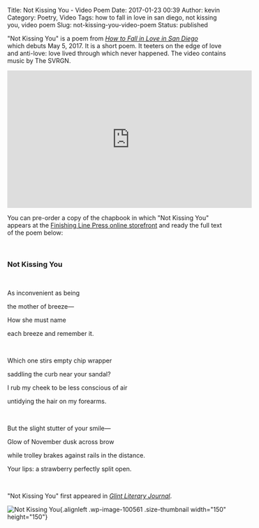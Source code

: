Title: Not Kissing You - Video Poem
Date: 2017-01-23 00:39
Author: kevin
Category: Poetry, Video
Tags: how to fall in love in san diego, not kissing you, video poem
Slug: not-kissing-you-video-poem
Status: published

"Not Kissing You" is a poem from [*How to Fall in Love in San Diego*](http://kevindublin.com/publications/how-to-fall/) which debuts May 5, 2017. It is a short poem. It teeters on the edge of love and anti-love: love lived through which never happened. The video contains music by The SVRGN.

<iframe src="https://www.youtube.com/embed/_RDZDKXK_JY" width="560" height="315" frameborder="0" allowfullscreen="allowfullscreen"></iframe>

You can pre-order a copy of the chapbook in which "Not Kissing You" appears at the [Finishing Line Press online storefront](https://www.finishinglinepress.com/product/how-to-fall-in-love-in-san-diego/) and ready the full text of the poem below:

 

### Not Kissing You

 

As inconvenient as being

the mother of breeze—

How she must name

each breeze and remember it.

 

Which one stirs empty chip wrapper

saddling the curb near your sandal?

I rub my cheek to be less conscious of air

untidying the hair on my forearms.

 

But the slight stutter of your smile—

Glow of November dusk across brow

while trolley brakes against rails in the distance.

Your lips: a strawberry perfectly split open.

 

"Not Kissing You" first appeared in [*Glint Literary Journal*](https://glintjournal.wordpress.com/poetry-glint-6/kevin-dublin-glint-6/).

![Not Kissing You](http://kevindublin.com/wp-content/uploads/2017/01/strawberry-150x150.jpg "Not Kissing You"){.alignleft .wp-image-100561 .size-thumbnail width="150" height="150"}
